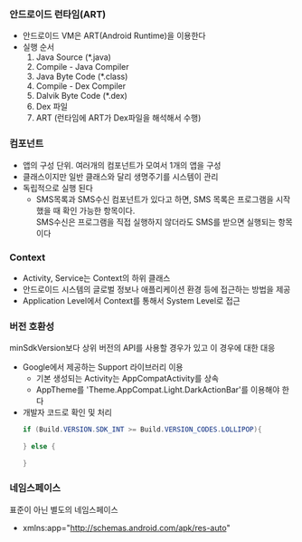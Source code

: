 ### 안드로이드 런타임(ART)
- 안드로이드 VM은 ART(Android Runtime)을 이용한다
- 실행 순서
   1. Java Source (*.java)
   2. Compile - Java Compiler
   3. Java Byte Code (*.class)
   4. Compile - Dex Compiler
   5. Dalvik Byte Code (*.dex)
   6. Dex 파일
   7. ART (런타임에 ART가 Dex파일을 해석해서 수행)

### 컴포넌트
- 앱의 구성 단위. 여러개의 컴포넌트가 모여서 1개의 앱을 구성
- 클래스이지만 일반 클래스와 달리 생명주기를 시스템이 관리
- 독립적으로 실행 된다
   - SMS목록과 SMS수신 컴포넌트가 있다고 하면, SMS 목록은 프로그램을 시작했을 때 확인 가능한 항목이다.<br>
   SMS수신은 프로그램을 직접 실행하지 않더라도 SMS를 받으면 실행되는 항목이다

### Context
- Activity, Service는 Context의 하위 클래스
- 안드로이드 시스템의 글로벌 정보나 애플리케이션 환경 등에 접근하는 방법을 제공
- Application Level에서 Context를 통해서 System Level로 접근

### 버전 호환성
minSdkVersion보다 상위 버전의 API를 사용할 경우가 있고 이 경우에 대한 대응
- Google에서 제공하는 Support 라이브러리 이용
   - 기본 생성되는 Activity는 AppCompatActivity를 상속
   - AppTheme를 'Theme.AppCompat.Light.DarkActionBar'를 이용해야 한다
- 개발자 코드로 확인 및 처리
   ```java
   if (Build.VERSION.SDK_INT >= Build.VERSION_CODES.LOLLIPOP){
            
   } else {
      
   }
   ```

### 네임스페이스
표준이 아닌 별도의 네임스페이스
- xmlns:app="http://schemas.android.com/apk/res-auto"